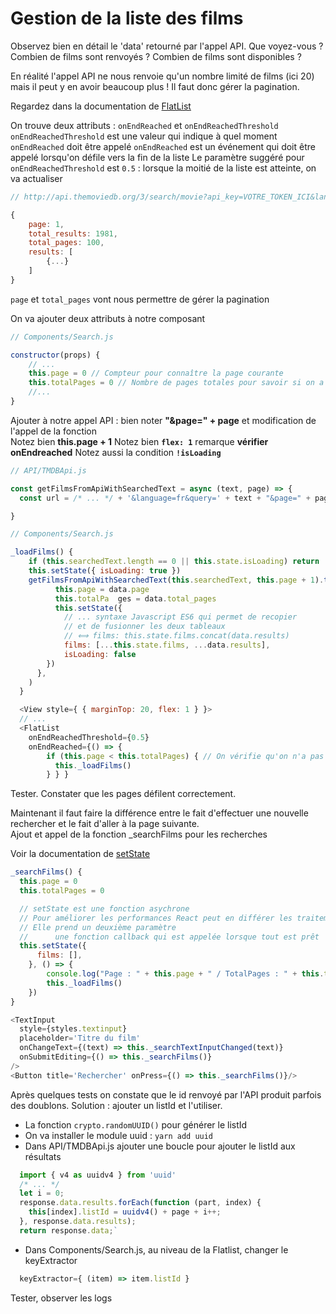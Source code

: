 ﻿# Gestion de la liste des films

Observez bien en détail le 'data' retourné par l'appel API.
Que voyez-vous ? Combien de films sont renvoyés ? Combien de films sont disponibles ?

En réalité l'appel API ne nous renvoie qu'un nombre limité de films (ici 20) mais il peut y en avoir beaucoup plus ! Il faut donc gérer la pagination.

Regardez dans la documentation de [FlatList](https://reactnative.dev/docs/flatlist#onendreached)

On trouve deux attributs : `onEndReached` et `onEndReachedThreshold`  
`onEndReachedThreshold` est une valeur qui indique à quel moment `onEndReached` doit être appelé
`onEndReached` est un événement qui doit être appelé lorsqu'on défile vers la fin de la liste
Le paramètre suggéré pour `onEndReachedThreshold` est `0.5` : lorsque la moitié de la liste est atteinte, on va actualiser

```javascript
// http://api.themoviedb.org/3/search/movie?api_key=VOTRE_TOKEN_ICI&language=fr&query=Star

{
    page: 1,
    total_results: 1981,
    total_pages: 100,
    results: [
        {...}
    ]
}
```

`page` et `total_pages` vont nous permettre de gérer la pagination

On va ajouter deux attributs à notre composant

```javascript
// Components/Search.js

constructor(props) {
    // ...
    this.page = 0 // Compteur pour connaître la page courante
    this.totalPages = 0 // Nombre de pages totales pour savoir si on a atteint la fin des retours de l'API
    //...
}
```

Ajouter à notre appel API : bien noter **"&page=" + page** et modification de l'appel de la fonction  
Notez bien **this.page + 1**
Notez bien **`flex: 1`** remarque **vérifier onEndreached**
Notez aussi la condition **`!isLoading`**

```javascript
// API/TMDBApi.js

const getFilmsFromApiWithSearchedText = async (text, page) => {
  const url = /* ... */ + '&language=fr&query=' + text + "&page=" + page

}

// Components/Search.js

_loadFilms() {
    if (this.searchedText.length == 0 || this.state.isLoading) return
    this.setState({ isLoading: true })
    getFilmsFromApiWithSearchedText(this.searchedText, this.page + 1).then((data) => {
          this.page = data.page
          this.totalPa  ges = data.total_pages
          this.setState({
            // ... syntaxe Javascript ES6 qui permet de recopier
            // et de fusionner les deux tableaux
            // ⟺ films: this.state.films.concat(data.results)
            films: [...this.state.films, ...data.results],
            isLoading: false
        })
      },
    )
  }

  <View style={ { marginTop: 20, flex: 1 } }>
  // ...
  <FlatList
    onEndReachedThreshold={0.5}
    onEndReached={() => {
        if (this.page < this.totalPages) { // On vérifie qu'on n'a pas atteint la fin de la pagination (totalPages) avant de charger plus d'éléments
          this._loadFilms()
        } } }
```

Tester. Constater que les pages défilent correctement.

Maintenant il faut faire la différence entre le fait d'effectuer une nouvelle rechercher et le fait d'aller à la page suivante.  
Ajout et appel de la fonction \_searchFilms pour les recherches

Voir la documentation de [setState](https://fr.reactjs.org/docs/react-component.html#setstate)

```javascript
_searchFilms() {
  this.page = 0
  this.totalPages = 0

  // setState est une fonction asychrone
  // Pour améliorer les performances React peut en différer les traitements
  // Elle prend un deuxième paramètre
  //      une fonction callback qui est appelée lorsque tout est prêt
  this.setState({
      films: [],
    }, () => {
        console.log("Page : " + this.page + " / TotalPages : " + this.totalPages + " / Nombre de films : " + this.state.films.length)
        this._loadFilms()
    })
}

<TextInput
  style={styles.textinput}
  placeholder='Titre du film'
  onChangeText={(text) => this._searchTextInputChanged(text)}
  onSubmitEditing={() => this._searchFilms()}
/>
<Button title='Rechercher' onPress={() => this._searchFilms()}/>
```

Après quelques tests on constate que le id renvoyé par l'API produit parfois
des doublons. Solution : ajouter un listId et l'utiliser.

- La fonction `crypto.randomUUID()` pour générer le listId
- On va installer le module uuid : `yarn add uuid`
- Dans API/TMDBApi.js ajouter une boucle pour ajouter le listId aux résultats

```javascript
  import { v4 as uuidv4 } from 'uuid'
  /* ... */
  let i = 0;
  response.data.results.forEach(function (part, index) {
    this[index].listId = uuidv4() + page + i++;
  }, response.data.results);
  return response.data;`
```

- Dans Components/Search.js, au niveau de la Flatlist, changer le keyExtractor

```javascript
  keyExtractor={ (item) => item.listId }
```

Tester, observer les logs
